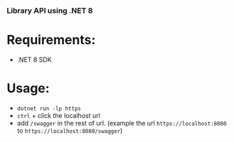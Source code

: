 ### Library API using .NET 8

# Requirements:

- .NET 8 SDK


# Usage:

- `dotnet run -lp https`
- `ctrl` + click the localhost url
- add `/swagger` in the rest of url. (example the url `https://localhost:8080` to  `https://localhost:8080/swagger`)